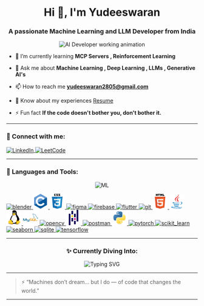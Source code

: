 <h1 align="center">Hi 👋, I'm Yudeeswaran</h1>
<h3 align="center">A passionate Machine Learning and LLM Developer from India</h3>

<p align="center">
  <img src="https://media.giphy.com/media/qgQUggAC3Pfv687qPC/giphy.gif" width="300" alt="AI Developer working animation" />
</p>

- 🌱 I’m currently learning **MCP Servers , Reinforcement Learning**

- 💬 Ask me about **Machine Learning , Deep Learning , LLMs , Generative AI's**

- 📫 How to reach me **yudeeswaran2805@gmail.com**

- 📄 Know about my experiences [Resume](https://drive.google.com/file/d/1PIoLMI1oFGWaOTGhxY2Q3qBPX1iqxnc0/view?usp=sharing)

- ⚡ Fun fact **If the code doesn't bother you, don't bother it.**

---

<h3 align="left">🔗 Connect with me:</h3>
<p align="left">
<a href="https://linkedin.com/in/yudeeswaran-v-992a0a282" target="blank">
  <img align="center" src="https://raw.githubusercontent.com/rahuldkjain/github-profile-readme-generator/master/src/images/icons/Social/linked-in-alt.svg" alt="LinkedIn" height="30" width="40" />
</a>
<a href="https://www.leetcode.com/yudeeswaran" target="blank">
  <img align="center" src="https://raw.githubusercontent.com/rahuldkjain/github-profile-readme-generator/master/src/images/icons/Social/leet-code.svg" alt="LeetCode" height="30" width="40" />
</a>
</p>

---

<h3 align="left">🧠 Languages and Tools:</h3>

<p align="center">
  <img src="https://media.giphy.com/media/2IudUHdI075HL02Pkk/giphy.gif" width="80" alt="ML" />
</p>

<p align="left">
  <p align="left"> <a href="https://www.blender.org/" target="_blank" rel="noreferrer"> <img src="https://download.blender.org/branding/community/blender_community_badge_white.svg" alt="blender" width="40" height="40"/> </a> <a href="https://www.cprogramming.com/" target="_blank" rel="noreferrer"> <img src="https://raw.githubusercontent.com/devicons/devicon/master/icons/c/c-original.svg" alt="c" width="40" height="40"/> </a> <a href="https://www.w3schools.com/css/" target="_blank" rel="noreferrer"> <img src="https://raw.githubusercontent.com/devicons/devicon/master/icons/css3/css3-original-wordmark.svg" alt="css3" width="40" height="40"/> </a> <a href="https://www.figma.com/" target="_blank" rel="noreferrer"> <img src="https://www.vectorlogo.zone/logos/figma/figma-icon.svg" alt="figma" width="40" height="40"/> </a> <a href="https://firebase.google.com/" target="_blank" rel="noreferrer"> <img src="https://www.vectorlogo.zone/logos/firebase/firebase-icon.svg" alt="firebase" width="40" height="40"/> </a> <a href="https://flutter.dev" target="_blank" rel="noreferrer"> <img src="https://www.vectorlogo.zone/logos/flutterio/flutterio-icon.svg" alt="flutter" width="40" height="40"/> </a> <a href="https://git-scm.com/" target="_blank" rel="noreferrer"> <img src="https://www.vectorlogo.zone/logos/git-scm/git-scm-icon.svg" alt="git" width="40" height="40"/> </a> <a href="https://www.w3.org/html/" target="_blank" rel="noreferrer"> <img src="https://raw.githubusercontent.com/devicons/devicon/master/icons/html5/html5-original-wordmark.svg" alt="html5" width="40" height="40"/> </a> <a href="https://www.java.com" target="_blank" rel="noreferrer"> <img src="https://raw.githubusercontent.com/devicons/devicon/master/icons/java/java-original.svg" alt="java" width="40" height="40"/> </a> <a href="https://www.linux.org/" target="_blank" rel="noreferrer"> <img src="https://raw.githubusercontent.com/devicons/devicon/master/icons/linux/linux-original.svg" alt="linux" width="40" height="40"/> </a> <a href="https://www.mysql.com/" target="_blank" rel="noreferrer"> <img src="https://raw.githubusercontent.com/devicons/devicon/master/icons/mysql/mysql-original-wordmark.svg" alt="mysql" width="40" height="40"/> </a> <a href="https://opencv.org/" target="_blank" rel="noreferrer"> <img src="https://www.vectorlogo.zone/logos/opencv/opencv-icon.svg" alt="opencv" width="40" height="40"/> </a> <a href="https://pandas.pydata.org/" target="_blank" rel="noreferrer"> <img src="https://raw.githubusercontent.com/devicons/devicon/2ae2a900d2f041da66e950e4d48052658d850630/icons/pandas/pandas-original.svg" alt="pandas" width="40" height="40"/> </a> <a href="https://postman.com" target="_blank" rel="noreferrer"> <img src="https://www.vectorlogo.zone/logos/getpostman/getpostman-icon.svg" alt="postman" width="40" height="40"/> </a> <a href="https://www.python.org" target="_blank" rel="noreferrer"> <img src="https://raw.githubusercontent.com/devicons/devicon/master/icons/python/python-original.svg" alt="python" width="40" height="40"/> </a> <a href="https://pytorch.org/" target="_blank" rel="noreferrer"> <img src="https://www.vectorlogo.zone/logos/pytorch/pytorch-icon.svg" alt="pytorch" width="40" height="40"/> </a> <a href="https://scikit-learn.org/" target="_blank" rel="noreferrer"> <img src="https://upload.wikimedia.org/wikipedia/commons/0/05/Scikit_learn_logo_small.svg" alt="scikit_learn" width="40" height="40"/> </a> <a href="https://seaborn.pydata.org/" target="_blank" rel="noreferrer"> <img src="https://seaborn.pydata.org/_images/logo-mark-lightbg.svg" alt="seaborn" width="40" height="40"/> </a> <a href="https://www.sqlite.org/" target="_blank" rel="noreferrer"> <img src="https://www.vectorlogo.zone/logos/sqlite/sqlite-icon.svg" alt="sqlite" width="40" height="40"/> </a> <a href="https://www.tensorflow.org" target="_blank" rel="noreferrer"> <img src="https://www.vectorlogo.zone/logos/tensorflow/tensorflow-icon.svg" alt="tensorflow" width="40" height="40"/> </a> </p>

</p>

---

<h3 align="center">✨ Currently Diving Into:</h3>
<p align="center">
  <img src="https://readme-typing-svg.demolab.com?font=Fira+Code&pause=1000&color=00F79C&width=435&lines=Reinforcement+Learning;MCP+Servers;Advanced+LLMs;Generative+AI+Research" alt="Typing SVG" />
</p>

---

> ⚡ “Machines don’t dream… but I do — of code that changes the world.”

---
